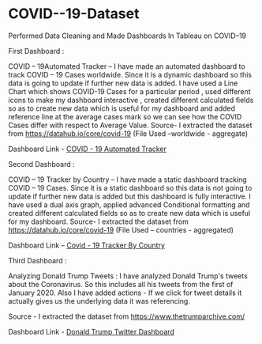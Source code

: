 # COVID--19-Dataset
Performed Data Cleaning and Made Dashboards In Tableau on COVID–19

First Dashboard :

COVID – 19Automated Tracker –  I have made an automated dashboard to track COVID – 19 Cases worldwide. Since it is a dynamic dashboard so this data is going to update if further new data is added. 
I have used a Line Chart which shows COVID-19 Cases for a particular period , used different icons to make my dashboard interactive , created different calculated fields so as to create new data which is useful for my dashboard and added reference line at the average cases mark so we can see how the COVID Cases differ with respect to Average Value. 
Source- I extracted the dataset from https://datahub.io/core/covid-19
(File Used –worldwide - aggregate)


Dashboard Link - [COVID - 19 Automated Tracker](https://public.tableau.com/app/profile/varij1192/viz/COVID19AutomatedTracker_16600233688300/Dashboard1)





Second Dashboard :

COVID – 19 Tracker by Country – I have made a static dashboard tracking COVID – 19 Cases. Since it is a static dashboard so this data is not going to update if further new data is added but this dashboard is fully interactive. I have used a dual axis graph, applied advanced Conditional formatting and created different calculated fields so as to create new data which is useful for my dashboard.
Source- I extracted the dataset from https://datahub.io/core/covid-19
(File Used – countries - aggregated)


Dashboard Link –  [Covid - 19 Tracker By Country](https://public.tableau.com/app/profile/varij1192/viz/Covid-19TrackerByCountry/CovidTrackerByCountry)




Third Dashboard :

Analyzing Donald Trump Tweets : I have analyzed Donald Trump's tweets about the Coronavirus. So this includes all his tweets from the first of January 2020.
 Also I have added actions - If we click for tweet details it actually gives us the underlying data it was referencing.

Source - I extracted the dataset from https://www.thetrumparchive.com/



Dashboard Link - [Donald Trump Twitter Dashboard](https://public.tableau.com/app/profile/varij1192/viz/Donald_Trump_TwitterDashboard/TrumpTwitterDashboard)


